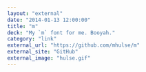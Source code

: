 ```yaml
---
layout: "external"
date: "2014-01-13 12:00:00"
title: "m"
deck: "My `m` font for me. Booyah."
category: "link"
external_url: "https://github.com/mhulse/m"
external_site: "GitHub"
external_image: "hulse.gif"
---
```


